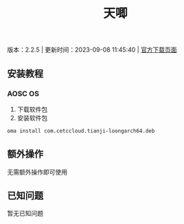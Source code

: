 ﻿---
id: 1754
title: 天唧
toc: true
weight: 1754
---

版本：2.2.5 | 更新时间：2023-09-08 11:45:40 | [官方下载页面](http://app.loongapps.cn/#/detail/1754)

## 安装教程 

### AOSC OS 

1. 下载软件包
2. 安装软件包

```bash
oma install com.cetccloud.tianji-loongarch64.deb
```

## 额外操作

无需额外操作即可使用

## 已知问题

暂无已知问题

